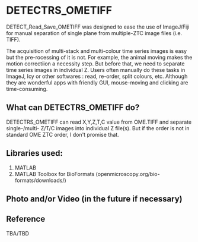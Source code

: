 # DETECTRS_OMETIFF

DETECT_Read_Save_OMETIFF was designed to ease the use of ImageJ/Fiji for manual separation of single plane from multiple-ZTC image files (i.e. TIFF).

The acquisition of multi-stack and multi-colour time series images is easy but the pre-rocessing of it is not.
For example, the animal moving makes the motion correctiion a necessity step.
But before that, we need to separate time series images in individual Z.
Users often manually do these tasks in ImageJ, Icy or other softwares : read, re-order, split colours, etc.
Although they are wonderful apps with friendly GUI, mouse-moving and clicking are time-consuming.

## What can DETECTRS_OMETIFF do?
DETECTRS_OMETIFF can read X,Y,Z,T,C value from OME.TIFF and separate single-/multi- Z/T/C images into individual Z file(s).
But if the order is not in standard OME ZTC order, I don't promise that.

## Libraries used:
1. MATLAB
2. MATLAB Toolbox for BioFormats (openmicroscopy.org/bio-formats/downloads/)


## Photo and/or Video (in the future if necessary)

## Reference 
TBA/TBD
